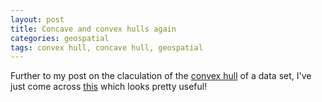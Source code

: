 ```yaml
---
layout: post
title: Concave and convex hulls again
categories: geospatial
tags: convex hull, concave hull, geospatial
---
```


Further to my post on the claculation of the [convex hull]() of a data set, I've just come across [this](http://www.portailsig.org/content/sur-la-creation-des-enveloppes-concaves-concave-hull-et-les-divers-moyens-d-y-parvenir-forme) which looks pretty useful!